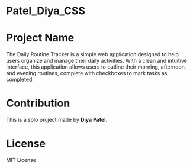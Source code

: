# Patel_Diya_CSS

# Project Name

The Daily Routine Tracker is a simple web application designed to help users organize and manage their daily activities. With a clean and intuitive interface, this application allows users to outline their morning, afternoon, and evening routines, complete with checkboxes to mark tasks as completed.

# Contribution

This is a solo project made by **Diya Patel**.

# License 

MIT License